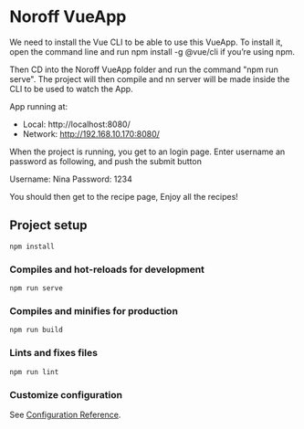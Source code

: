 # Noroff VueApp


We need to install the Vue CLI to be able to use this VueApp. To install it, open the command line and run npm install -g @vue/cli if you’re using npm.

Then CD into the Noroff VueApp folder and run the command "npm run serve". 
The project will then compile and nn server will be made inside the CLI to be used to watch the App.


  App running at:
  - Local:   http://localhost:8080/
  - Network: http://192.168.10.170:8080/

When the project is running, you get to an login page. 
Enter username an password as following, and push the submit button

Username: Nina
Password: 1234

You should then get to the recipe page, Enjoy all the recipes!



## Project setup
```
npm install
```

### Compiles and hot-reloads for development
```
npm run serve
```

### Compiles and minifies for production
```
npm run build
```

### Lints and fixes files
```
npm run lint
```

### Customize configuration
See [Configuration Reference](https://cli.vuejs.org/config/).
